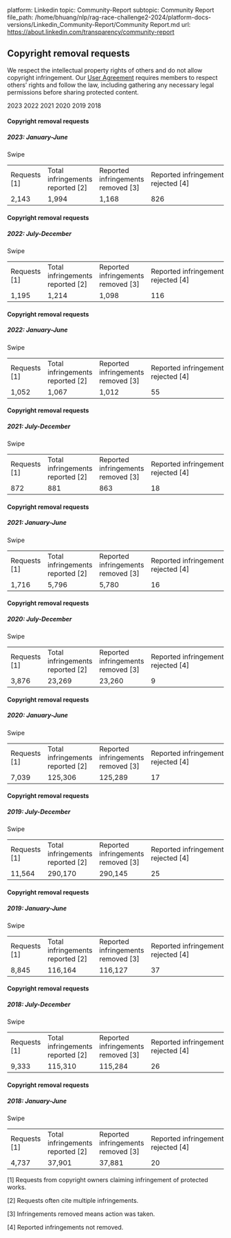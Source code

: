 platform: Linkedin
topic: Community-Report
subtopic: Community Report
file_path: /home/bhuang/nlp/rag-race-challenge2-2024/platform-docs-versions/Linkedin_Community-Report/Community Report.md
url: https://about.linkedin.com/transparency/community-report


## Copyright removal requests

  
We respect the intellectual property rights of others and do not allow copyright infringement. Our [User Agreement](https://www.linkedin.com/legal/user-agreement) requires members to respect others’ rights and follow the law, including gathering any necessary legal permissions before sharing protected content.  

2023 2022 2021 2020 2019 2018

#### Copyright removal requests

##### 2023: January-June

Swipe

|     |     |     |     |     |
| --- | --- | --- | --- | --- |
| Requests \[1\] | Total infringements reported \[2\] | Reported infringements removed \[3\] | Reported infringements rejected \[4\] | Percentage accepted |
| 2,143 | 1,994 | 1,168 | 826 | 59% |

#### Copyright removal requests

##### 2022: July-December

Swipe

|     |     |     |     |     |
| --- | --- | --- | --- | --- |
| Requests \[1\] | Total infringements reported \[2\] | Reported infringements removed \[3\] | Reported infringements rejected \[4\] | Percentage accepted |
| 1,195 | 1,214 | 1,098 | 116 | 90.44% |

#### Copyright removal requests

##### 2022: January-June

Swipe

|     |     |     |     |     |
| --- | --- | --- | --- | --- |
| Requests \[1\] | Total infringements reported \[2\] | Reported infringements removed \[3\] | Reported infringements rejected \[4\] | Percentage accepted |
| 1,052 | 1,067 | 1,012 | 55  | 94.85% |

#### Copyright removal requests

##### 2021: July-December

Swipe

|     |     |     |     |     |
| --- | --- | --- | --- | --- |
| Requests \[1\] | Total infringements reported \[2\] | Reported infringements removed \[3\] | Reported infringements rejected \[4\] | Percentage accepted |
| 872 | 881 | 863 | 18  | 97.95% |

#### Copyright removal requests

##### 2021: January-June

Swipe

|     |     |     |     |     |
| --- | --- | --- | --- | --- |
| Requests \[1\] | Total infringements reported \[2\] | Reported infringements removed \[3\] | Reported infringements rejected \[4\] | Percentage accepted |
| 1,716 | 5,796 | 5,780 | 16  | 99.70% |

#### Copyright removal requests

##### 2020: July-December

Swipe

|     |     |     |     |     |
| --- | --- | --- | --- | --- |
| Requests \[1\] | Total infringements reported \[2\] | Reported infringements removed \[3\] | Reported infringements rejected \[4\] | Percentage accepted |
| 3,876 | 23,269 | 23,260 | 9   | 99.96% |

#### Copyright removal requests

##### 2020: January-June

Swipe

|     |     |     |     |     |
| --- | --- | --- | --- | --- |
| Requests \[1\] | Total infringements reported \[2\] | Reported infringements removed \[3\] | Reported infringements rejected \[4\] | Percentage accepted |
| 7,039 | 125,306 | 125,289 | 17  | 99.99% |

#### Copyright removal requests

##### 2019: July-December

Swipe

|     |     |     |     |     |
| --- | --- | --- | --- | --- |
| Requests \[1\] | Total infringements reported \[2\] | Reported infringements removed \[3\] | Reported infringements rejected \[4\] | Percentage accepted |
| 11,564 | 290,170 | 290,145 | 25  | 99.99% |

#### Copyright removal requests

##### 2019: January-June

Swipe

|     |     |     |     |     |
| --- | --- | --- | --- | --- |
| Requests \[1\] | Total infringements reported \[2\] | Reported infringements removed \[3\] | Reported infringements rejected \[4\] | Percentage accepted |
| 8,845 | 116,164 | 116,127 | 37  | 99.97% |

#### Copyright removal requests

##### 2018: July-December

Swipe

|     |     |     |     |     |
| --- | --- | --- | --- | --- |
| Requests \[1\] | Total infringements reported \[2\] | Reported infringements removed \[3\] | Reported infringements rejected \[4\] | Percentage accepted |
| 9,333 | 115,310 | 115,284 | 26  | 100% |

#### Copyright removal requests

##### 2018: January-June

Swipe

|     |     |     |     |     |
| --- | --- | --- | --- | --- |
| Requests \[1\] | Total infringements reported \[2\] | Reported infringements removed \[3\] | Reported infringements rejected \[4\] | Percentage accepted |
| 4,737 | 37,901 | 37,881 | 20  | 99.94% |

\[1\] Requests from copyright owners claiming infringement of protected works.

  
\[2\] Requests often cite multiple infringements.

\[3\] Infringements removed means action was taken. 

\[4\] Reported infringements not removed.